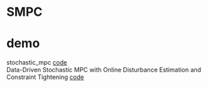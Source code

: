 # SMPC

# demo
stochastic_mpc [code](https://github.com/zhengang-zhong/stochastic_mpc)  
Data-Driven Stochastic MPC with Online Disturbance Estimation and Constraint Tightening [code](https://github.com/m-schoeffel/data_driven_stochastic_mpc)  

